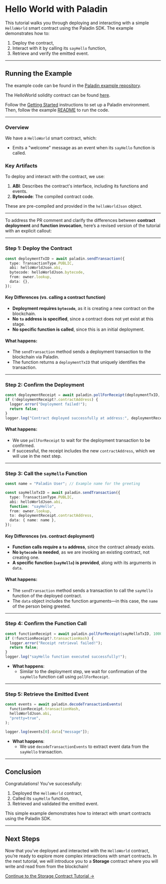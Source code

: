 # Hello World with Paladin

This tutorial walks you through deploying and interacting with a simple `HelloWorld` smart contract using the Paladin SDK. The example demonstrates how to:
1. Deploy the contract,
2. Interact with it by calling its `sayHello` function,
3. Retrieve and verify the emitted event.

---

## Running the Example

The example code can be found in the [Paladin example repository](https://github.com/LF-Decentralized-Trust-labs/paladin/blob/main/example/helloworld).

The HelloWorld solidity contract can be found [here](https://github.com/LF-Decentralized-Trust-labs/paladin/blob/main/solidity/contracts/tutorials/HelloWorld.sol).

Follow the [Getting Started](../../getting-started/installation/) instructions to set up a Paladin environment. Then, follow the example [README](https://github.com/LF-Decentralized-Trust-labs/paladin/blob/main/example/helloworld/README.md) to run the code.

---

### Overview

We have a `HelloWorld` smart contract, which:
- Emits a "welcome" message as an event when its `sayHello` function is called.

### Key Artifacts
To deploy and interact with the contract, we use:
1. **ABI**: Describes the contract's interface, including its functions and events.
2. **Bytecode**: The compiled contract code.

These are pre-compiled and provided in the `helloWorldJson` object.

---

To address the PR comment and clarify the differences between **contract deployment** and **function invocation**, here’s a revised version of the tutorial with an explicit callout:

---

### Step 1: Deploy the Contract

```typescript
const deploymentTxID = await paladin.sendTransaction({
  type: TransactionType.PUBLIC,
  abi: helloWorldJson.abi,
  bytecode: helloWorldJson.bytecode,
  from: owner.lookup,
  data: {},
});
```

#### Key Differences (vs. calling a contract function)
- **Deployment requires `bytecode`**, as it is creating a new contract on the blockchain.
- **No `to` address is specified**, since a contract does not yet exist at this stage.
- **No specific function is called**, since this is an initial deployment.

#### What happens:
- The `sendTransaction` method sends a deployment transaction to the blockchain via Paladin.
- The function returns a `deploymentTxID` that uniquely identifies the transaction.

---

### Step 2: Confirm the Deployment  

```typescript
const deploymentReceipt = await paladin.pollForReceipt(deploymentTxID, 10000, true);
if (!deploymentReceipt?.contractAddress) {
  logger.error("Deployment failed!");
  return false;
}
logger.log("Contract deployed successfully at address:", deploymentReceipt.contractAddress);
```

#### What happens:
- We use `pollForReceipt` to wait for the deployment transaction to be confirmed.
- If successful, the receipt includes the new `contractAddress`, which we will use in the next step.

---

### **Step 3: Call the `sayHello` Function**  

```typescript
const name = "Paladin User"; // Example name for the greeting

const sayHelloTxID = await paladin.sendTransaction({
  type: TransactionType.PUBLIC,
  abi: helloWorldJson.abi,
  function: "sayHello",
  from: owner.lookup,
  to: deploymentReceipt.contractAddress,
  data: { name: name },
});
```

#### **Key Differences (vs. contract deployment)**
- **Function calls require a `to` address**, since the contract already exists.
- **No `bytecode` is needed**, as we are invoking an existing contract, not creating one.
- **A specific function (`sayHello`) is provided**, along with its arguments in `data`.

#### **What happens:**
- The `sendTransaction` method sends a transaction to call the `sayHello` function of the deployed contract.
- The `data` object includes the function arguments—in this case, the `name` of the person being greeted.

---

### Step 4: Confirm the Function Call

```typescript
const functionReceipt = await paladin.pollForReceipt(sayHelloTxID, 10000, true);
if (!functionReceipt?.transactionHash) {
  logger.error("Receipt retrieval failed!");
  return false;
}
logger.log("sayHello function executed successfully!");
```

- **What happens**:
  - Similar to the deployment step, we wait for confirmation of the `sayHello` function call using `pollForReceipt`.

---

### Step 5: Retrieve the Emitted Event

```typescript
const events = await paladin.decodeTransactionEvents(
  functionReceipt.transactionHash,
  helloWorldJson.abi,
  "pretty=true",
);

logger.log(events[0].data["message"]);
```

- **What happens**:
  - We use `decodeTransactionEvents` to extract event data from the `sayHello` transaction.

---

## Conclusion

Congratulations! You've successfully:
1. Deployed the `HelloWorld` contract,
2. Called its `sayHello` function,
3. Retrieved and validated the emitted event.

This simple example demonstrates how to interact with smart contracts using the Paladin SDK. 

---

## Next Steps

Now that you’ve deployed and interacted with the `HelloWorld` contract, you’re ready to explore more complex interactions with smart contracts. In the next tutorial, we will introduce you to a **Storage** contract where you will write and read from from the blockchain!

[Continue to the Storage Contract Tutorial →](./public-storage.md)

